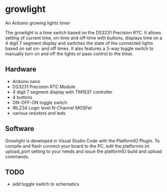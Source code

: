 # growlight
An Arduino growing lights timer

The growlight is a time switch based on the DS3231 Precision RTC.
It allows setting of current time, on-time and off-time with buttons, displays time on a 4 digit 7 segment display and switches the state of the connected lights based on set on- and off times.
It also features a 3-way toggle switch to manually turn on and off the lights or pass control to the timer.

## Hardware

* Arduino nano
* DS3231 Precision RTC Module
* 4 digit 7 segment display with TM1637 controller
* 4 buttons
* ON-OFF-ON toggle switch
* IRLZ34 Logic level N-Channel MOSFet
* various resistors and leds

## Software

Growlight is developed in Visual Studio Code with the PlatformIO Plugin. To compile and flash connect your board to the PC, edit the platformio.ini upload_port setting to your needs and  issue
the platformIO build and upload commands.

## TODO
* add toggle switch to schematics
